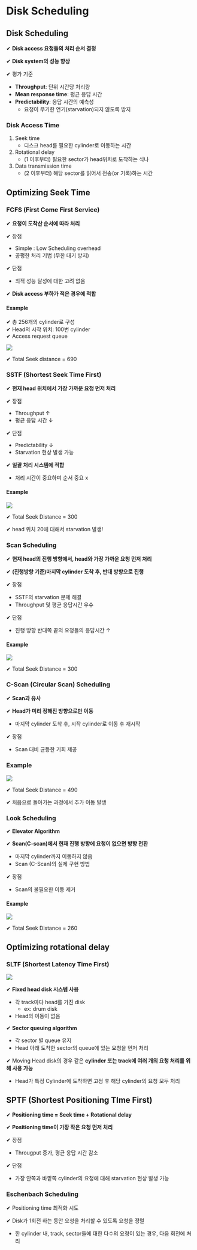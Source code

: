 # Disk Scheduling

## Disk Scheduling

✔ **Disk access 요청들의 처리 순서 결정** 

✔ **Disk system의 성능 향상**

✔ 평가 기준
- **Throughput**: 단위 시간당 처리량
- **Mean response time**: 평균 응답 시간
- **Predictability**: 응답 시간의 예측성
  - 요청이 무기한 연기(starvation)되지 않도록 방지  

### Disk Access Time

1. Seek time
   - 디스크 head를 필요한 cylinder로 이동하는 시간
2. Rotational delay
   - (1 이후부터) 필요한 sector가 head위치로 도착하는 식나
3. Data transmission time
   - (2 이후부터) 해당 sector를 읽어서 전송(or 기록)하는 시간

## Optimizing Seek Time

### FCFS (First Come First Service)

✔ **요청이 도착산 순서에 따라 처리**

✔ 장점
- Simple : Low Scheduling overhead
- 공평한 처리 기법 (무한 대기 방지)

✔ 단점
- 최적 성능 달성에 대한 고려 없음

✔ **Disk access 부하가 적은 경우에 적합**

#### Example

✔ 총 256개의 cylinder로 구성  
✔ Head의 시작 위치: 100번 cylinder  
✔ Access request queue  

![](assets/12_2.md/2023-01-29-16-58-09.png)

✔ Total Seek distance = 690

### SSTF (Shortest Seek Time First)

✔ **현재 head 위치에서 가장 가까운 요청 먼저 처리**

✔ 장점
- Throughput ↑
- 평균 응답 시간 ↓

✔ 단점
- Predictability ↓
- Starvation 현상 발생 가능

✔ **일괄 처리 시스템에 적합**
- 처리 시간이 중요하며 순서 중요 x

#### Example

![](assets/12_2.md/2023-01-29-17-01-53.png)

✔ Total Seek Distance = 300

✔ head 위치 20에 대해서 starvation 발생!

### Scan Scheduling

✔ **현재 head의 진행 방향에서, head와 가장 가까운 요청 먼저 처리**

✔ **(진행방향 기준)마지막 cylinder 도착 후, 반대 방향으로 진행**

✔ 장점
- SSTF의 starvation 문제 해결
- Throughput 및 평균 응답시간 우수

✔ 단점
- 진행 방향 반대쪽 끝의 요청들의 응답시간 ↑

#### Example

![](assets/12_2.md/2023-01-29-17-04-30.png)

✔ Total Seek Distance = 300

### C-Scan (Circular Scan) Scheduling

✔ **Scan과 유사**

✔ **Head가 미리 정해진 방향으로만 이동**
- 마지막 cylinder 도착 후, 시작 cylinder로 이동 후 재시작

✔ 장점
- Scan 대비 균등한 기회 제공

### Example

![](assets/12_2.md/2023-01-29-17-06-09.png)

✔ Total Seek Distance = 490

✔ 처음으로 돌아가는 과정에서 추가 이동 발생

### Look Scheduling

✔ **Elevator Algorithm**

✔ **Scan(C-scan)에서 현재 진행 방향에 요청이 없으면 방향 전환**
- 마지막 cylinder까지 이동하지 않음
- Scan (C-Scan)의 실제 구현 방법

✔ 장점
- Scan의 불필요한 이동 제거

#### Example

![](assets/12_2.md/2023-01-29-17-07-57.png)

✔ Total Seek Distance = 260

## Optimizing rotational delay

### SLTF (Shortest Latency Time First)

![](assets/12_2.md/2023-01-29-17-08-56.png)

✔ **Fixed head disk 시스템 사용**
- 각 track마다 head를 가진 disk
  - ex: drum disk
- Head의 이동이 없음

✔ **Sector queuing algorithm**
- 각 sector 별 queue 유지
- Head 아래 도착한 sector의 queue에 있는 요청을 먼저 처리

✔ Moving Head disk의 경우 같은 **cylinder 또는 track에 여러 개의 요청 처리를 위해 사용 가능**
- Head가 특정 Cylinder에 도착하면 고정 후 해당 cylinder의 요청 모두 처리

## SPTF (Shortest Positioning TIme First)

✔ **Positioning time = Seek time + Rotational delay**

✔ **Positioning time이 가장 작은 요청 먼저 처리**

✔ 장점
- Througput 증가, 평균 응답 시간 감소

✔ 단점
- 가장 안쪽과 바깥쪽 cylinder의 요청에 대해 starvation 현상 발생 가능

### **Eschenbach Scheduling**

✔ Positioning time 최적화 시도

✔ Disk가 1회전 하는 동안 요청을 처리할 수 있도록 요청을 정렬
- 한 cylinder 내, track, sector들에 대한 다수의 요청이 있는 경우, 다음 회전에 처리